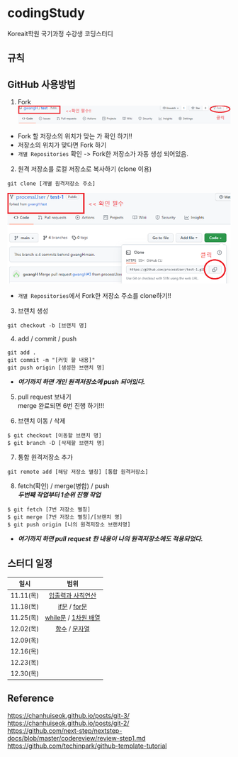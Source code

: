 # codingStudy
Koreait학원 국기과정 수강생 코딩스터디

## 규칙

## GitHub 사용방법
<!-- TODO 간략하게 바꾸고 상세한 내용은 링크로 연결하기. -->
1. Fork 
![Fork이미지](./img/fork.png)
- Fork 할 저장소의 위치가 맞는 가 확인 하기!!
- 저장소의 위치가 맞다면 Fork 하기
- `개별 Repositories` 확인 -> Fork한 저장소가 자동 생성 되어있음.
2. 원격 저장소를 로컬 저장소로 복사하기 (clone 이용)
```
git clone [개별 원격저장소 주소]
```
![clone이미지](./img/clone.png)
- `개별 Repositories`에서 Fork한 저장소 주소를 clone하기!!
3. 브랜치 생성
```
git checkout -b [브랜치 명]
```
4. add / commit / push
```
git add .
git commit -m "[커밋 할 내용]"
git push origin [생성한 브랜치 명]
```
- **_여기까지 하면 개인 원격저장소에 push 되어있다._**
5. pull request 보내기<br>
merge 완료되면 6번 진행 하기!!!
<!-- TODO 사진추가 -->

6. 브랜치 이동 / 삭제
```
$ git checkout [이동할 브랜치 명]
$ git branch -D [삭제할 브랜치 명]
```
<!-- TODO 상세설명 추가 -->

7. 통합 원격저장소 추가
```
git remote add [해당 저장소 별칭] [통합 원격저장소]
```
<!-- TODO 상세설명 추가 -->

8. fetch(확인) / merge(병합) / push <br>
**_두번째 작업부터 1순위 진행 작업_**
```
$ git fetch [7번 저장소 별칭]
$ git merge [7번 저장소 별칭]/[브랜치 명]
$ git push origin [나의 원격저장소 브랜치명]
```
<!-- TODO 상세설명 추가 -->

- **_여기까지 하면 pull request 한 내용이 나의 원격저장소에도 적용되었다._**


## 스터디 일정
일시|범위
:---:|:---:
11.11(목)|[입출력과 사칙연산](https://www.acmicpc.net/step/1)
11.18(목)|[if문](https://www.acmicpc.net/step/4) / [for문](https://www.acmicpc.net/step/3)
11.25(목)|[while문](https://www.acmicpc.net/step/2) / [1차원 배열](https://www.acmicpc.net/step/6)
12.02(목)|[함수](https://www.acmicpc.net/step/5) / [문자열](https://www.acmicpc.net/step/7)
12.09(목)|
12.16(목)|
12.23(목)|
12.30(목)|

## Reference
https://chanhuiseok.github.io/posts/git-3/<br>
https://chanhuiseok.github.io/posts/git-2/<br>
https://github.com/next-step/nextstep-docs/blob/master/codereview/review-step1.md<br>
https://github.com/techinpark/github-template-tutorial<br>
